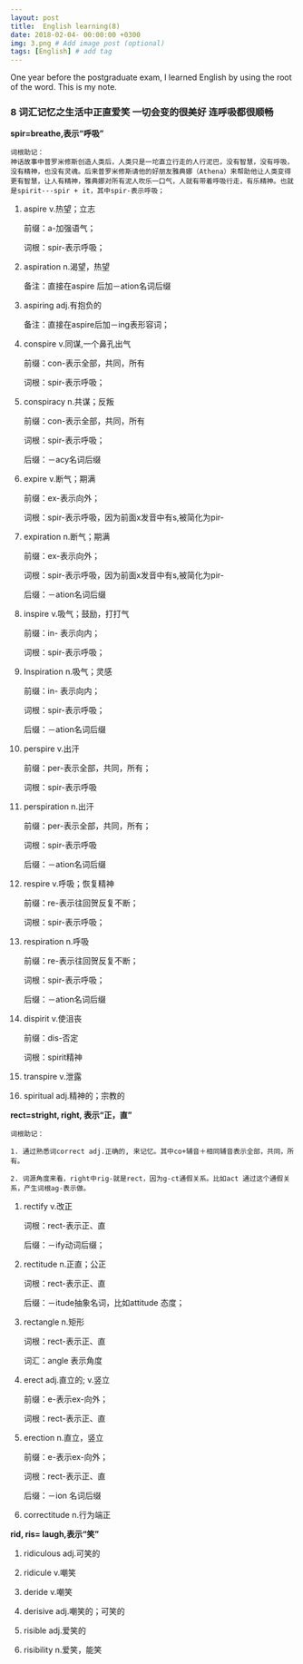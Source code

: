 ```yaml
---
layout: post
title:  English learning(8)
date: 2018-02-04- 00:00:00 +0300
img: 3.png # Add image post (optional)
tags: [English] # add tag
---
```


One year before the postgraduate exam, I learned English by using the root of the word. This is my note.


###	8 词汇记忆之生活中正直爱笑 一切会变的很美好 连呼吸都很顺畅

**spir=breathe,表示“呼吸”**

	词根助记：
    神话故事中普罗米修斯创造人类后，人类只是一坨直立行走的人行泥巴，没有智慧，没有呼吸，没有精神，也没有灵魂。后来普罗米修斯请他的好朋友雅典娜（Athena）来帮助他让人类变得更有智慧，让人有精神，雅典娜对所有泥人吹乐一口气，人就有带着呼吸行走，有乐精神。也就是spirit---spir + it，其中spir-表示呼吸；

1. aspire v.热望；立志

	前缀：a-加强语气；

	词根：spir-表示呼吸；

2. aspiration n.渴望，热望

	备注：直接在aspire 后加－ation名词后缀

3. aspiring adj.有抱负的

	备注：直接在aspire后加－ing表形容词；

4. conspire v.同谋,一个鼻孔出气

	前缀：con-表示全部，共同，所有

	词根：spir-表示呼吸；

5. conspiracy n.共谋；反叛

	前缀：con-表示全部，共同，所有

	词根：spir-表示呼吸；

	后缀：－acy名词后缀

6. expire v.断气；期满

	前缀：ex-表示向外；

	词根：spir-表示呼吸，因为前面x发音中有s,被简化为pir-

7. expiration n.断气；期满

	前缀：ex-表示向外；

	词根：spir-表示呼吸，因为前面x发音中有s,被简化为pir-

	后缀：－ation名词后缀

8. inspire v.吸气；鼓励，打打气

	前缀：in- 表示向内；

	词根：spir-表示呼吸；

9. Inspiration n.吸气；灵感

	前缀：in- 表示向内；

	词根：spir-表示呼吸；

	后缀：－ation名词后缀

10. perspire v.出汗

	前缀：per-表示全部，共同，所有；

	词根：spir-表示呼吸

11. perspiration n.出汗

	前缀：per-表示全部，共同，所有；

	词根：spir-表示呼吸

	后缀：－ation名词后缀

12. respire v.呼吸；恢复精神

	前缀：re-表示往回贺反复不断；

	词根：spir-表示呼吸；

13. respiration n.呼吸

	前缀：re-表示往回贺反复不断；

	词根：spir-表示呼吸；

	后缀：－ation名词后缀

14. dispirit v.使沮丧

	前缀：dis-否定

	词根：spirit精神

15.	transpire v.泄露

16.	spiritual adj.精神的；宗教的


**rect=stright, right, 表示“正，直”**

	词根助记：

	1. 通过熟悉词correct adj.正确的, 来记忆。其中co+辅音＋相同辅音表示全部，共同，所有。

	2. 词源角度来看，right中rig-就是rect，因为g-ct通假关系。比如act 通过这个通假关系，产生词根ag-表示做。

1. rectify v.改正

	词根：rect-表示正、直

	后缀：－ify动词后缀；

2. rectitude n.正直；公正

	词根：rect-表示正、直

	后缀：－itude抽象名词，比如attitude 态度；

3. rectangle n.矩形

	词根：rect-表示正、直

	词汇：angle 表示角度

4. erect adj.直立的; v.竖立

	前缀：e-表示ex-向外；

	词根：rect-表示正、直

5. erection n.直立，竖立

    前缀：e-表示ex-向外；

    词根：rect-表示正、直

    后缀：－ion 名词后缀

6. correctitude n.行为端正

**rid, ris= laugh,表示“笑”**

1. ridiculous adj.可笑的

2. ridicule v.嘲笑

3. deride v.嘲笑

4. derisive adj.嘲笑的；可笑的

5. risible adj.爱笑的

6. risibility n.爱笑，能笑







